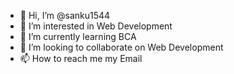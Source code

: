 - 👋 Hi, I’m @sanku1544
- 👀 I’m interested in Web Development
- 🌱 I’m currently learning BCA
- 💞️ I’m looking to collaborate on Web Development
- 📫 How to reach me my Email

<!---
sanku1544/sanku1544 is a ✨ special ✨ repository because its `README.md` (this file) appears on your GitHub profile.
You can click the Preview link to take a look at your changes.
--->
